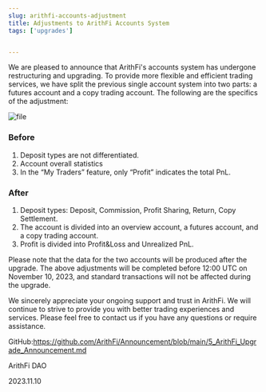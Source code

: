 ```yaml
---
slug: arithfi-accounts-adjustment
title: Adjustments to ArithFi Accounts System
tags: ['upgrades']


---
```


We are pleased to announce that ArithFi's accounts system has undergone restructuring and upgrading. To provide more flexible and efficient trading services, we have split the previous single account system into two parts: a futures account and a copy trading account. The following are the specifics of the adjustment:

![file](https://nftstorage.link/ipfs/bafybeiebv2lum75t355jjq7qsl6jfvsq2y2zu5754g4ezpdlgqsd7jvg4q)

### Before

1. Deposit types are not differentiated.
2. Account overall statistics
3. In the “My Traders” feature, only “Profit” indicates the total PnL.

### After

1. Deposit types: Deposit, Commission, Profit Sharing, Return, Copy Settlement.
2. The account is divided into an overview account, a futures account, and a copy trading account.
3. Profit is divided into Profit&Loss and Unrealized PnL.

Please note that the data for the two accounts will be produced after the upgrade. The above adjustments will be completed before 12:00 UTC on November 10, 2023, and standard transactions will not be affected during the upgrade.

We sincerely appreciate your ongoing support and trust in ArithFi. We will continue to strive to provide you with better trading experiences and services. Please feel free to contact us if you have any questions or require assistance.

GitHub:https://github.com/ArithFi/Announcement/blob/main/5_ArithFi_Upgrade_Announcement.md

ArithFi DAO

2023.11.10
